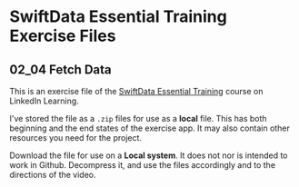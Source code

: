 # SwiftData Essential Training Exercise Files
## 02_04 Fetch Data
This is an exercise file of the [SwiftData Essential Training](https://www.linkedin.com/learning/swiftdata-essential-training/persistence-in-swiftui-apps) course on LinkedIn Learning. 

I've stored the file as a `.zip` files for use as a **local** file. This has both beginning and the end states of the exercise app. It may also contain other resources you need for the project. 

Download the file for use on a **Local system**. It does not nor is intended to work in Github.  Decompress it, and use the files accordingly and to the directions of the video. 

